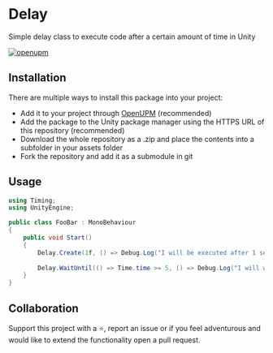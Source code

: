 # Delay
Simple delay class to execute code after a certain amount of time in Unity

[![openupm](https://img.shields.io/npm/v/com.sandrofigo.delay-unity3d?label=openupm&registry_uri=https://package.openupm.com)](https://openupm.com/packages/com.sandrofigo.delay-unity3d/)

## Installation
There are multiple ways to install this package into your project:
- Add it to your project through [OpenUPM](https://openupm.com/packages/com.sandrofigo.delay-unity3d/) (recommended)
- Add the package to the Unity package manager using the HTTPS URL of this repository (recommended)
- Download the whole repository as a .zip and place the contents into a subfolder in your assets folder
- Fork the repository and add it as a submodule in git

## Usage
```csharp
using Timing;
using UnityEngine;

public class FooBar : MonoBehaviour
{
    public void Start()
    {
        Delay.Create(1f, () => Debug.Log("I will be executed after 1 second."));
        
        Delay.WaitUntil(() => Time.time >= 5, () => Debug.Log("I will wait until the provided condition is true."));
    }
}
```

## Collaboration
Support this project with a ⭐️, report an issue or if you feel adventurous and would like to extend the functionality open a pull request.
